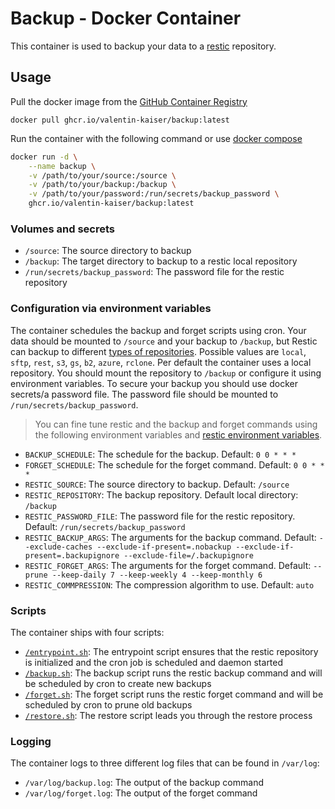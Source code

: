 # Backup - Docker Container

This container is used to backup your data to a [restic](https://restic.net/) repository.

## Usage

Pull the docker image from the [GitHub Container Registry](ghcr.io)

`docker pull ghcr.io/valentin-kaiser/backup:latest`

Run the container with the following command or use [docker compose](./compose.yml)


```bash
docker run -d \
    --name backup \
    -v /path/to/your/source:/source \
    -v /path/to/your/backup:/backup \
    -v /path/to/your/password:/run/secrets/backup_password \
    ghcr.io/valentin-kaiser/backup:latest
```

### Volumes and secrets
 
- `/source`: The source directory to backup
- `/backup`: The target directory to backup to a restic local repository
- `/run/secrets/backup_password`: The password file for the restic repository

### Configuration via environment variables

The container schedules the backup and forget scripts using cron.
Your data should be mounted to `/source` and your backup to `/backup`, but Restic can backup to different [types of repositories](https://restic.readthedocs.io/en/latest/030_preparing_a_new_repo.html).
Possible values are `local`, `sftp`, `rest`, `s3`, `gs`, `b2`, `azure`, `rclone`. 
Per default the container uses a local repository. You should mount the repository to `/backup` or configure it using environment variables.
To secure your backup you should use docker secrets/a password file. The password file should be mounted to `/run/secrets/backup_password`.

> You can fine tune restic and the backup and forget commands using the following environment variables and [restic environment variables](https://restic.readthedocs.io/en/latest/040_backup.html#environment-variables).
 
- `BACKUP_SCHEDULE`: The schedule for the backup. Default: `0 0 * * *`
- `FORGET_SCHEDULE`: The schedule for the forget command. Default: `0 0 * * *`
- `RESTIC_SOURCE`: The source directory to backup. Default: `/source`
- `RESTIC_REPOSITORY`: The backup repository. Default local directory: `/backup`
- `RESTIC_PASSWORD_FILE`: The password file for the restic repository. Default: `/run/secrets/backup_password`
- `RESTIC_BACKUP_ARGS`: The arguments for the backup command. Default: `--exclude-caches --exclude-if-present=.nobackup --exclude-if-present=.backupignore --exclude-file=/.backupignore`
- `RESTIC_FORGET_ARGS`: The arguments for the forget command. Default: `--prune --keep-daily 7 --keep-weekly 4 --keep-monthly 6`
- `RESTIC_COMMPRESSION`: The compression algorithm to use. Default: `auto`

### Scripts

The container ships with four scripts:

- [`/entrypoint.sh`](./scripts/entrypoint.sh): The entrypoint script ensures that the restic repository is initialized and the cron job is scheduled and daemon started
- [`/backup.sh`](./scripts/backup.sh): The backup script runs the restic backup command and will be scheduled by cron to create new backups
- [`/forget.sh`](./scripts/forget.sh): The forget script runs the restic forget command and will be scheduled by cron to prune old backups
- [`/restore.sh`](./scripts/restore.sh): The restore script leads you through the restore process

### Logging

The container logs to three different log files that can be found in `/var/log`:

- `/var/log/backup.log`: The output of the backup command
- `/var/log/forget.log`: The output of the forget command